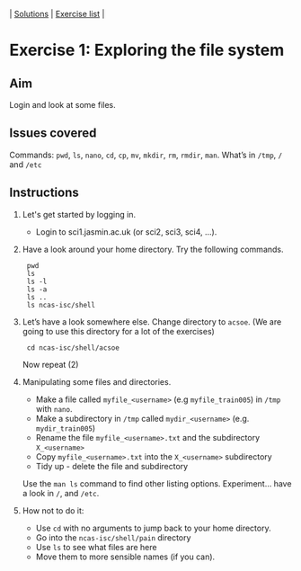 | [Solutions](shell_exercise1_files_sol.md) | [Exercise list](shell_exercise_index.md) |

# Exercise 1: Exploring the file system

## Aim
Login and look at some files. 

## Issues covered
Commands: `pwd`, `ls`, `nano`, `cd`, `cp`, `mv`, `mkdir`, `rm`, `rmdir`, `man`. What’s in  `/tmp`, `/` and `/etc`

## Instructions

1. Let's get started by logging in. 
   - Login to sci1.jasmin.ac.uk (or sci2, sci3, sci4, ...).

2. Have a look around your home directory.  Try the following commands.

        pwd
        ls 
        ls -l
        ls -a
        ls ..
        ls ncas-isc/shell      

3. Let’s have a look somewhere else. Change directory to `acsoe`. (We are going to use this directory for a lot of the exercises)

        cd ncas-isc/shell/acsoe

     Now repeat (2)

4. Manipulating some files and directories.

    - Make a file called `myfile_<username>` (e.g `myfile_train005`) in `/tmp` with `nano`.
    - Make a subdirectory in `/tmp` called `mydir_<username>` (e.g. `mydir_train005`)
    - Rename the file `myfile_<username>.txt` and the subdirectory `X_<username>`
    - Copy `myfile_<username>.txt` into the `X_<username>` subdirectory
    - Tidy up - delete the file and subdirectory

    Use the `man ls` command to find other listing options. Experiment… have a look in `/`, and `/etc`.

5. How not to do it:

    - Use `cd` with no arguments to jump back to your home directory.
    - Go into the `ncas-isc/shell/pain` directory
    - Use `ls` to see what files are here
    - Move them to more sensible names (if you can).

 
